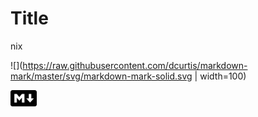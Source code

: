 # Title
nix

![](https://raw.githubusercontent.com/dcurtis/markdown-mark/master/svg/markdown-mark-solid.svg | width=100)

<img src="https://raw.githubusercontent.com/dcurtis/markdown-mark/master/svg/markdown-mark-solid.svg" alt="markdown symbol" width="42"/>

